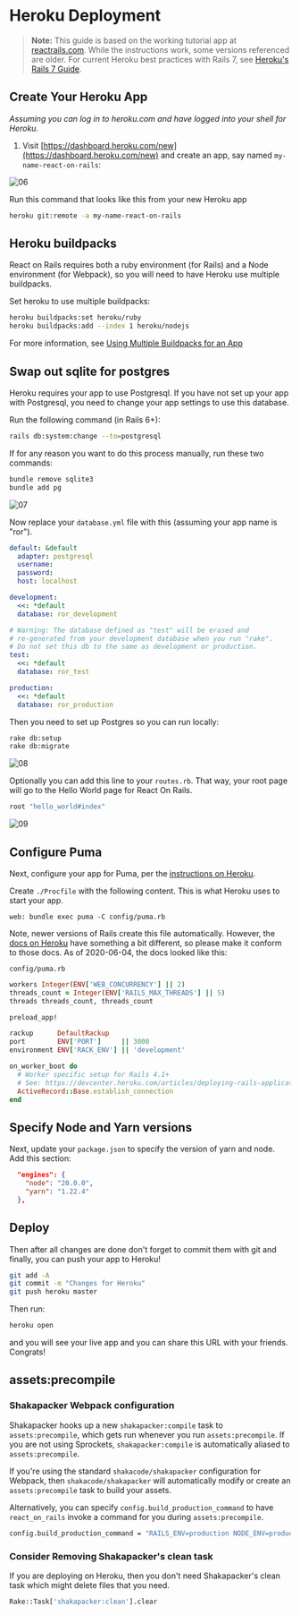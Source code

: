 # Heroku Deployment

> **Note:** This guide is based on the working tutorial app at [reactrails.com](https://reactrails.com). While the instructions work, some versions referenced are older. For current Heroku best practices with Rails 7, see [Heroku's Rails 7 Guide](https://devcenter.heroku.com/articles/getting-started-with-rails7).

## Create Your Heroku App

_Assuming you can log in to heroku.com and have logged into your shell for Heroku._

1. Visit [https://dashboard.heroku.com/new](https://dashboard.heroku.com/new) and create an app, say named `my-name-react-on-rails`:

![06](https://cloud.githubusercontent.com/assets/20628911/17465014/1f29bf3c-5cf4-11e6-869f-4215987ae854.png)

Run this command that looks like this from your new Heroku app

```bash
heroku git:remote -a my-name-react-on-rails
```

## Heroku buildpacks

React on Rails requires both a ruby environment (for Rails) and a Node environment (for Webpack), so you will need to have Heroku use multiple buildpacks.

Set heroku to use multiple buildpacks:

```bash
heroku buildpacks:set heroku/ruby
heroku buildpacks:add --index 1 heroku/nodejs
```

For more information, see [Using Multiple Buildpacks for an App](https://devcenter.heroku.com/articles/using-multiple-buildpacks-for-an-app)

## Swap out sqlite for postgres

Heroku requires your app to use Postgresql. If you have not set up your app
with Postgresql, you need to change your app settings to use this database.

Run the following command (in Rails 6+):

```bash
rails db:system:change --to=postgresql
```

If for any reason you want to do this process manually, run these two commands:

```bash
bundle remove sqlite3
bundle add pg
```

![07](https://cloud.githubusercontent.com/assets/20628911/17465015/1f2f4042-5cf4-11e6-8287-2fb077550809.png)

Now replace your `database.yml` file with this (assuming your app name is "ror").

```yml
default: &default
  adapter: postgresql
  username:
  password:
  host: localhost

development:
  <<: *default
  database: ror_development

# Warning: The database defined as "test" will be erased and
# re-generated from your development database when you run "rake".
# Do not set this db to the same as development or production.
test:
  <<: *default
  database: ror_test

production:
  <<: *default
  database: ror_production
```

Then you need to set up Postgres so you can run locally:

```bash
rake db:setup
rake db:migrate
```

![08](https://cloud.githubusercontent.com/assets/20628911/17465016/1f3559f0-5cf4-11e6-8ab4-c5572e4644a5.png)

Optionally you can add this line to your `routes.rb`. That way, your root page will go to the Hello World page for React On Rails.

```ruby
root "hello_world#index"
```

![09](https://cloud.githubusercontent.com/assets/20628911/17465018/1f3b685e-5cf4-11e6-93f8-105fc48517d0.png)

## Configure Puma

Next, configure your app for Puma, per the [instructions on Heroku](https://devcenter.heroku.com/articles/deploying-rails-applications-with-the-puma-web-server).

Create `./Procfile` with the following content. This is what Heroku uses to start your app.

```procfile
web: bundle exec puma -C config/puma.rb
```

Note, newer versions of Rails create this file automatically. However, the [docs on Heroku](https://devcenter.heroku.com/articles/deploying-rails-applications-with-the-puma-web-server#config) have something a bit different, so please make it conform to those docs. As of 2020-06-04, the docs looked like this:

`config/puma.rb`

```rb
workers Integer(ENV['WEB_CONCURRENCY'] || 2)
threads_count = Integer(ENV['RAILS_MAX_THREADS'] || 5)
threads threads_count, threads_count

preload_app!

rackup      DefaultRackup
port        ENV['PORT']     || 3000
environment ENV['RACK_ENV'] || 'development'

on_worker_boot do
  # Worker specific setup for Rails 4.1+
  # See: https://devcenter.heroku.com/articles/deploying-rails-applications-with-the-puma-web-server#on-worker-boot
  ActiveRecord::Base.establish_connection
end
```

## Specify Node and Yarn versions

Next, update your `package.json` to specify the version of yarn and node. Add this section:

```json
  "engines": {
    "node": "20.0.0",
    "yarn": "1.22.4"
  },
```

## Deploy

Then after all changes are done don't forget to commit them with git and finally, you can push your app to Heroku!

```bash
git add -A
git commit -m "Changes for Heroku"
git push heroku master
```

Then run:

```bash
heroku open
```

and you will see your live app and you can share this URL with your friends. Congrats!

## assets:precompile

### Shakapacker Webpack configuration

Shakapacker hooks up a new `shakapacker:compile` task to `assets:precompile`, which gets run whenever you run `assets:precompile`.
If you are not using Sprockets, `shakapacker:compile` is automatically aliased to `assets:precompile`.

If you're using the standard `shakacode/shakapacker` configuration for Webpack, then `shakacode/shakapacker`
will automatically modify or create an `assets:precompile` task to build your assets.

Alternatively, you can specify `config.build_production_command` to have
`react_on_rails` invoke a command for you during `assets:precompile`.

```bash
config.build_production_command = "RAILS_ENV=production NODE_ENV=production bin/shakapacker"
```

### Consider Removing Shakapacker's clean task

If you are deploying on Heroku, then you don't need Shakapacker's clean task which
might delete files that you need.

```bash
Rake::Task['shakapacker:clean'].clear
```
